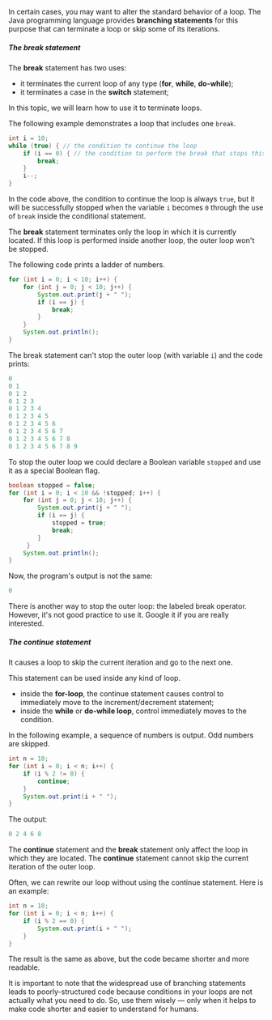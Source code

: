 In certain cases, you may want to alter the standard behavior of a loop. The Java programming language provides **branching statements** for this purpose that can terminate a loop or skip some of its iterations.

##### The break statement

The **break** statement has two uses:

- it terminates the current loop of any type (**for**, **while**, **do-while**);
- it terminates a case in the **switch** statement;

In this topic, we will learn how to use it to terminate loops.

The following example demonstrates a loop that includes one `break`.

```java
int i = 10;
while (true) { // the condition to continue the loop
    if (i == 0) { // the condition to perform the break that stops this loop 
        break;
    }
    i--;
}
```

In the code above, the condition to continue the loop is always `true`, but it will be successfully stopped when the variable `i` becomes `0` through the use of `break` inside the conditional statement.

The **break** statement terminates only the loop in which it is currently located. If this loop is performed inside another loop, the outer loop won't be stopped.

The following code prints a ladder of numbers.

```java
for (int i = 0; i < 10; i++) {
    for (int j = 0; j < 10; j++) {
        System.out.print(j + " ");
        if (i == j) {
            break;
        }
    }
    System.out.println();
}
```

The break statement can't stop the outer loop (with variable `i`) and the code prints:

```java
0 
0 1 
0 1 2 
0 1 2 3 
0 1 2 3 4 
0 1 2 3 4 5 
0 1 2 3 4 5 6 
0 1 2 3 4 5 6 7 
0 1 2 3 4 5 6 7 8 
0 1 2 3 4 5 6 7 8 9 
```

To stop the outer loop we could declare a Boolean variable `stopped` and use it as a special Boolean flag.

```java
boolean stopped = false;
for (int i = 0; i < 10 && !stopped; i++) {
    for (int j = 0; j < 10; j++) {
        System.out.print(j + " ");
        if (i == j) {
            stopped = true;
            break;
        }
     }
    System.out.println();
}
```

Now, the program's output is not the same:

```java
0
```

There is another way to stop the outer loop: the labeled break operator. However, it's not good practice to use it. Google it if you are really interested.

##### The continue statement

It causes a loop to skip the current iteration and go to the next one.

This statement can be used inside any kind of loop.

- inside the **for-loop**, the continue statement causes control to immediately move to the increment/decrement statement;
- inside the **while** or **do-while loop**, control immediately moves to the condition.

In the following example, a sequence of numbers is output. Odd numbers are skipped.

```java
int n = 10;
for (int i = 0; i < n; i++) {
    if (i % 2 != 0) {
        continue;
    }
    System.out.print(i + " ");
}
```

The output:

```java
0 2 4 6 8
```

The **continue** statement and the **break** statement only affect the loop in which they are located. The **continue** statement cannot skip the current iteration of the outer loop.

Often, we can rewrite our loop without using the continue statement. Here is an example:

```java
int n = 10;
for (int i = 0; i < n; i++) { 
    if (i % 2 == 0) {
        System.out.print(i + " ");
    } 
}
```

The result is the same as above, but the code became shorter and more readable.

It is important to note that the widespread use of branching statements leads to poorly-structured code because conditions in your loops are not actually what you need to do. So, use them wisely — only when it helps to make code shorter and easier to understand for humans.